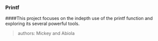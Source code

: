 ### Printf

####This project focuses on the indepth use of the printf function and exploring its several powerful tools.

>authors: Mickey and Abiola